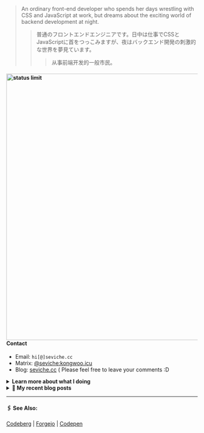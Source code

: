 
> An ordinary front-end developer who spends her days wrestling with CSS and JavaScript at work, but dreams about the exciting world of backend development at night. 
>> 	普通のフロントエンドエンジニアです。日中は仕事でCSSとJavaScriptに首をつっこみますが、夜はバックエンド開発の刺激的な世界を夢見ています。
>>>	从事前端开发的一般市民。

#### <img src="https://cdn.discordapp.com/emojis/451143444753154058.gif?size=24" alt="status limit" style="width:700px;"> Contact

- Email: `hi[@]seviche.cc`
- Matrix: [@seviche:kongwoo.icu](https://matrix.to/#/@seviche:kongwoo.icu)
- Blog: [seviche.cc](https://seviche.cc) 
  ( Please feel free to leave your comments :D 


<details>
  <summary><b> Learn more about what I doing</b>
  </summary>


  
#### 👷 What I'm currently working on
{{range recentContributions 5 }}
- [{{.Repo.Name}}]({{.Repo.URL}}) - {{.Repo.Description}} ({{humanize .OccurredAt}})
{{- end}}
  <br>
#### 🌱 My latest projects
{{range recentRepos 5 }}
- [{{.Name}}]({{.URL}}) - {{.Description}}
{{- end}}
  

#### 🔨 My recent Pull Requests

{{range recentPullRequests 5}}
- [{{.Title}}]({{.URL}}) on [{{.Repo.Name}}]({{.Repo.URL}}) ({{humanize .CreatedAt}})
{{- end}}


#### 🔭 Latest releases I've contributed to

{{range recentReleases 5 }}
- [{{.Name}}]({{.URL}}) ([{{.LastRelease.TagName}}]({{.LastRelease.URL}}), {{humanize .LastRelease.PublishedAt}}) - {{.Description}}
{{- end}}
  
#### 📓 Gists I wrote
  
{{range gists 5}}
- [{{.Description}}]({{.URL}}) ({{humanize .CreatedAt}})
{{- end}}
</details>


<details>
  <summary><b> 📜 My recent blog posts</b></summary>
  <br/>

{{range rss "https://seviche.cc/atom.xml" 5}}
- [{{.Title}}]({{.URL}}) ({{humanize .PublishedAt}})
{{- end}}
</details>


---

####  🖇️ See Also:
[Codeberg](https://codeberg.org/Sevichecc) | [Forgejo](https://git.kongwoo.icu/seviche) | [Codepen](https://codepen.io/sevichee)
